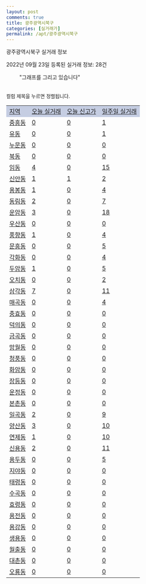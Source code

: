 ```yaml
---
layout: post
comments: true
title: 광주광역시북구
categories: [실거래가]
permalink: /apt/광주광역시북구
---
```


광주광역시북구 실거래 정보

2022년 09월 23일 등록된 실거래 정보: 28건

<!--<script async src="https://pagead2.googlesyndication.com/pagead/js/adsbygoogle.js?client=ca-pub-3485438051770037"
 crossorigin="anonymous"></script>-->

<script type="text/javascript">
  google.charts.load('current', {'packages':['corechart']});
  google.charts.setOnLoadCallback(drawChart);

  function drawChart() {
    var data = google.visualization.arrayToDataTable([['거래일', '매매', '전월세', '전매'], ['21-01', 6, 6, 0], ['21-02', 0, 1, 0], ['21-03', 0, 2, 0], ['21-04', 0, 1, 0], ['21-05', 2, 0, 0], ['21-06', 0, 2, 0], ['21-07', 0, 27, 2], ['21-08', 220, 124, 17], ['21-09', 221, 132, 3], ['21-10', 821, 440, 28], ['21-11', 534, 327, 21], ['21-12', 411, 327, 18], ['22-01', 386, 474, 13], ['22-02', 411, 459, 10], ['22-03', 513, 386, 17], ['22-04', 540, 383, 20], ['22-05', 649, 438, 20], ['22-06', 370, 460, 22], ['22-07', 348, 465, 12], ['22-08', 258, 416, 15], ['22-09', 93, 153, 4]]);

    var options = {
      title: '최근 1년간 유형별 거래량 추이',
      legend: { position: 'bottom' }
    };

    setTimeout(function() {
        var chart = new google.visualization.LineChart(document.getElementById('columnchart_material'));
        chart.draw(data, (options));
        document.getElementById('loading').style.display = 'none';
        var dayLabel = (new Date()).getDay();
        if (dayLabel < 2) {
            sorttable.innerSortFunction.apply(document.getElementById('week'), []);
            sorttable.innerSortFunction.apply(document.getElementById('week'), []);        
        }
        else {
            sorttable.innerSortFunction.apply(document.getElementById('today'), []);
            sorttable.innerSortFunction.apply(document.getElementById('today'), []);
        }
    }, 200);

  }
</script>

<div id="loading" style="z-index:20; display: block; margin-left: 35px">"그래프를 그리고 있습니다"</div>
<div id="columnchart_material" style="width: 95%; margin-left: -35px; display: block"></div>
<!--<div style="width: 95%; margin-left: -35px; display: block">
      <script async src="https://pagead2.googlesyndication.com/pagead/js/adsbygoogle.js?client=ca-pub-3485438051770037"
          crossorigin="anonymous"></script>
      <ins class="adsbygoogle"
          style="display:block"
          data-ad-format="fluid"
          data-ad-layout-key="-fb+5w+4e-db+86"
          data-ad-client="ca-pub-3485438051770037"
          data-ad-slot="1827090281"></ins>
      <script>
          (adsbygoogle = window.adsbygoogle || []).push({});
      </script>
</div>-->
<br>

<font size='small' style='font-size: small;'>컬럼 제목을 누르면 정렬됩니다.</font>
<table class="sortable">
  <tr style='background-color: rgba(114, 132, 186,0.4);'>
    <td id="region"><a href="#">지역</a></td>
    <td id="today"><a href="#">오늘 실거래</a></td>
    <td id="today_new"><a href="#">오늘 신고가</a></td>
    <td id="week"><a href="#">일주일 실거래</a></td>
  </tr>

  
  <tr class="item">
    <td><a href="광주광역시북구중흥동">중흥동</a></td>
    <td><a href="광주광역시북구중흥동">0</a></td>
    <td><a href="광주광역시북구중흥동">0</a></td>
    <td><a href="광주광역시북구중흥동">1</a></td>
  </tr>
    

  <tr class="item">
    <td><a href="광주광역시북구유동">유동</a></td>
    <td><a href="광주광역시북구유동">0</a></td>
    <td><a href="광주광역시북구유동">0</a></td>
    <td><a href="광주광역시북구유동">1</a></td>
  </tr>
    

  <tr class="item">
    <td><a href="광주광역시북구누문동">누문동</a></td>
    <td><a href="광주광역시북구누문동">0</a></td>
    <td><a href="광주광역시북구누문동">0</a></td>
    <td><a href="광주광역시북구누문동">0</a></td>
  </tr>
    

  <tr class="item">
    <td><a href="광주광역시북구북동">북동</a></td>
    <td><a href="광주광역시북구북동">0</a></td>
    <td><a href="광주광역시북구북동">0</a></td>
    <td><a href="광주광역시북구북동">0</a></td>
  </tr>
    

  <tr class="item">
    <td><a href="광주광역시북구임동">임동</a></td>
    <td><a href="광주광역시북구임동">4</a></td>
    <td><a href="광주광역시북구임동">0</a></td>
    <td><a href="광주광역시북구임동">15</a></td>
  </tr>
    

  <tr class="item">
    <td><a href="광주광역시북구신안동">신안동</a></td>
    <td><a href="광주광역시북구신안동">1</a></td>
    <td><a href="광주광역시북구신안동">1</a></td>
    <td><a href="광주광역시북구신안동">2</a></td>
  </tr>
    

  <tr class="item">
    <td><a href="광주광역시북구용봉동">용봉동</a></td>
    <td><a href="광주광역시북구용봉동">1</a></td>
    <td><a href="광주광역시북구용봉동">0</a></td>
    <td><a href="광주광역시북구용봉동">4</a></td>
  </tr>
    

  <tr class="item">
    <td><a href="광주광역시북구동림동">동림동</a></td>
    <td><a href="광주광역시북구동림동">2</a></td>
    <td><a href="광주광역시북구동림동">0</a></td>
    <td><a href="광주광역시북구동림동">7</a></td>
  </tr>
    

  <tr class="item">
    <td><a href="광주광역시북구운암동">운암동</a></td>
    <td><a href="광주광역시북구운암동">3</a></td>
    <td><a href="광주광역시북구운암동">0</a></td>
    <td><a href="광주광역시북구운암동">18</a></td>
  </tr>
    

  <tr class="item">
    <td><a href="광주광역시북구우산동">우산동</a></td>
    <td><a href="광주광역시북구우산동">0</a></td>
    <td><a href="광주광역시북구우산동">0</a></td>
    <td><a href="광주광역시북구우산동">0</a></td>
  </tr>
    

  <tr class="item">
    <td><a href="광주광역시북구풍향동">풍향동</a></td>
    <td><a href="광주광역시북구풍향동">1</a></td>
    <td><a href="광주광역시북구풍향동">0</a></td>
    <td><a href="광주광역시북구풍향동">4</a></td>
  </tr>
    

  <tr class="item">
    <td><a href="광주광역시북구문흥동">문흥동</a></td>
    <td><a href="광주광역시북구문흥동">0</a></td>
    <td><a href="광주광역시북구문흥동">0</a></td>
    <td><a href="광주광역시북구문흥동">5</a></td>
  </tr>
    

  <tr class="item">
    <td><a href="광주광역시북구각화동">각화동</a></td>
    <td><a href="광주광역시북구각화동">0</a></td>
    <td><a href="광주광역시북구각화동">0</a></td>
    <td><a href="광주광역시북구각화동">4</a></td>
  </tr>
    

  <tr class="item">
    <td><a href="광주광역시북구두암동">두암동</a></td>
    <td><a href="광주광역시북구두암동">1</a></td>
    <td><a href="광주광역시북구두암동">0</a></td>
    <td><a href="광주광역시북구두암동">5</a></td>
  </tr>
    

  <tr class="item">
    <td><a href="광주광역시북구오치동">오치동</a></td>
    <td><a href="광주광역시북구오치동">0</a></td>
    <td><a href="광주광역시북구오치동">0</a></td>
    <td><a href="광주광역시북구오치동">2</a></td>
  </tr>
    

  <tr class="item">
    <td><a href="광주광역시북구삼각동">삼각동</a></td>
    <td><a href="광주광역시북구삼각동">7</a></td>
    <td><a href="광주광역시북구삼각동">0</a></td>
    <td><a href="광주광역시북구삼각동">11</a></td>
  </tr>
    

  <tr class="item">
    <td><a href="광주광역시북구매곡동">매곡동</a></td>
    <td><a href="광주광역시북구매곡동">0</a></td>
    <td><a href="광주광역시북구매곡동">0</a></td>
    <td><a href="광주광역시북구매곡동">4</a></td>
  </tr>
    

  <tr class="item">
    <td><a href="광주광역시북구충효동">충효동</a></td>
    <td><a href="광주광역시북구충효동">0</a></td>
    <td><a href="광주광역시북구충효동">0</a></td>
    <td><a href="광주광역시북구충효동">0</a></td>
  </tr>
    

  <tr class="item">
    <td><a href="광주광역시북구덕의동">덕의동</a></td>
    <td><a href="광주광역시북구덕의동">0</a></td>
    <td><a href="광주광역시북구덕의동">0</a></td>
    <td><a href="광주광역시북구덕의동">0</a></td>
  </tr>
    

  <tr class="item">
    <td><a href="광주광역시북구금곡동">금곡동</a></td>
    <td><a href="광주광역시북구금곡동">0</a></td>
    <td><a href="광주광역시북구금곡동">0</a></td>
    <td><a href="광주광역시북구금곡동">0</a></td>
  </tr>
    

  <tr class="item">
    <td><a href="광주광역시북구망월동">망월동</a></td>
    <td><a href="광주광역시북구망월동">0</a></td>
    <td><a href="광주광역시북구망월동">0</a></td>
    <td><a href="광주광역시북구망월동">0</a></td>
  </tr>
    

  <tr class="item">
    <td><a href="광주광역시북구청풍동">청풍동</a></td>
    <td><a href="광주광역시북구청풍동">0</a></td>
    <td><a href="광주광역시북구청풍동">0</a></td>
    <td><a href="광주광역시북구청풍동">0</a></td>
  </tr>
    

  <tr class="item">
    <td><a href="광주광역시북구화암동">화암동</a></td>
    <td><a href="광주광역시북구화암동">0</a></td>
    <td><a href="광주광역시북구화암동">0</a></td>
    <td><a href="광주광역시북구화암동">0</a></td>
  </tr>
    

  <tr class="item">
    <td><a href="광주광역시북구장등동">장등동</a></td>
    <td><a href="광주광역시북구장등동">0</a></td>
    <td><a href="광주광역시북구장등동">0</a></td>
    <td><a href="광주광역시북구장등동">0</a></td>
  </tr>
    

  <tr class="item">
    <td><a href="광주광역시북구운정동">운정동</a></td>
    <td><a href="광주광역시북구운정동">0</a></td>
    <td><a href="광주광역시북구운정동">0</a></td>
    <td><a href="광주광역시북구운정동">0</a></td>
  </tr>
    

  <tr class="item">
    <td><a href="광주광역시북구본촌동">본촌동</a></td>
    <td><a href="광주광역시북구본촌동">0</a></td>
    <td><a href="광주광역시북구본촌동">0</a></td>
    <td><a href="광주광역시북구본촌동">0</a></td>
  </tr>
    

  <tr class="item">
    <td><a href="광주광역시북구일곡동">일곡동</a></td>
    <td><a href="광주광역시북구일곡동">2</a></td>
    <td><a href="광주광역시북구일곡동">0</a></td>
    <td><a href="광주광역시북구일곡동">9</a></td>
  </tr>
    

  <tr class="item">
    <td><a href="광주광역시북구양산동">양산동</a></td>
    <td><a href="광주광역시북구양산동">3</a></td>
    <td><a href="광주광역시북구양산동">0</a></td>
    <td><a href="광주광역시북구양산동">10</a></td>
  </tr>
    

  <tr class="item">
    <td><a href="광주광역시북구연제동">연제동</a></td>
    <td><a href="광주광역시북구연제동">1</a></td>
    <td><a href="광주광역시북구연제동">0</a></td>
    <td><a href="광주광역시북구연제동">10</a></td>
  </tr>
    

  <tr class="item">
    <td><a href="광주광역시북구신용동">신용동</a></td>
    <td><a href="광주광역시북구신용동">2</a></td>
    <td><a href="광주광역시북구신용동">0</a></td>
    <td><a href="광주광역시북구신용동">11</a></td>
  </tr>
    

  <tr class="item">
    <td><a href="광주광역시북구용두동">용두동</a></td>
    <td><a href="광주광역시북구용두동">0</a></td>
    <td><a href="광주광역시북구용두동">0</a></td>
    <td><a href="광주광역시북구용두동">5</a></td>
  </tr>
    

  <tr class="item">
    <td><a href="광주광역시북구지야동">지야동</a></td>
    <td><a href="광주광역시북구지야동">0</a></td>
    <td><a href="광주광역시북구지야동">0</a></td>
    <td><a href="광주광역시북구지야동">0</a></td>
  </tr>
    

  <tr class="item">
    <td><a href="광주광역시북구태령동">태령동</a></td>
    <td><a href="광주광역시북구태령동">0</a></td>
    <td><a href="광주광역시북구태령동">0</a></td>
    <td><a href="광주광역시북구태령동">0</a></td>
  </tr>
    

  <tr class="item">
    <td><a href="광주광역시북구수곡동">수곡동</a></td>
    <td><a href="광주광역시북구수곡동">0</a></td>
    <td><a href="광주광역시북구수곡동">0</a></td>
    <td><a href="광주광역시북구수곡동">0</a></td>
  </tr>
    

  <tr class="item">
    <td><a href="광주광역시북구효령동">효령동</a></td>
    <td><a href="광주광역시북구효령동">0</a></td>
    <td><a href="광주광역시북구효령동">0</a></td>
    <td><a href="광주광역시북구효령동">0</a></td>
  </tr>
    

  <tr class="item">
    <td><a href="광주광역시북구용전동">용전동</a></td>
    <td><a href="광주광역시북구용전동">0</a></td>
    <td><a href="광주광역시북구용전동">0</a></td>
    <td><a href="광주광역시북구용전동">0</a></td>
  </tr>
    

  <tr class="item">
    <td><a href="광주광역시북구용강동">용강동</a></td>
    <td><a href="광주광역시북구용강동">0</a></td>
    <td><a href="광주광역시북구용강동">0</a></td>
    <td><a href="광주광역시북구용강동">0</a></td>
  </tr>
    

  <tr class="item">
    <td><a href="광주광역시북구생용동">생용동</a></td>
    <td><a href="광주광역시북구생용동">0</a></td>
    <td><a href="광주광역시북구생용동">0</a></td>
    <td><a href="광주광역시북구생용동">0</a></td>
  </tr>
    

  <tr class="item">
    <td><a href="광주광역시북구월출동">월출동</a></td>
    <td><a href="광주광역시북구월출동">0</a></td>
    <td><a href="광주광역시북구월출동">0</a></td>
    <td><a href="광주광역시북구월출동">0</a></td>
  </tr>
    

  <tr class="item">
    <td><a href="광주광역시북구대촌동">대촌동</a></td>
    <td><a href="광주광역시북구대촌동">0</a></td>
    <td><a href="광주광역시북구대촌동">0</a></td>
    <td><a href="광주광역시북구대촌동">0</a></td>
  </tr>
    

  <tr class="item">
    <td><a href="광주광역시북구오룡동">오룡동</a></td>
    <td><a href="광주광역시북구오룡동">0</a></td>
    <td><a href="광주광역시북구오룡동">0</a></td>
    <td><a href="광주광역시북구오룡동">0</a></td>
  </tr>
    


</table>


    